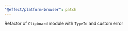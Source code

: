 ```yaml
---
"@effect/platform-browser": patch
---
```


Refactor of `Clipboard` module with `TypeId` and custom error
